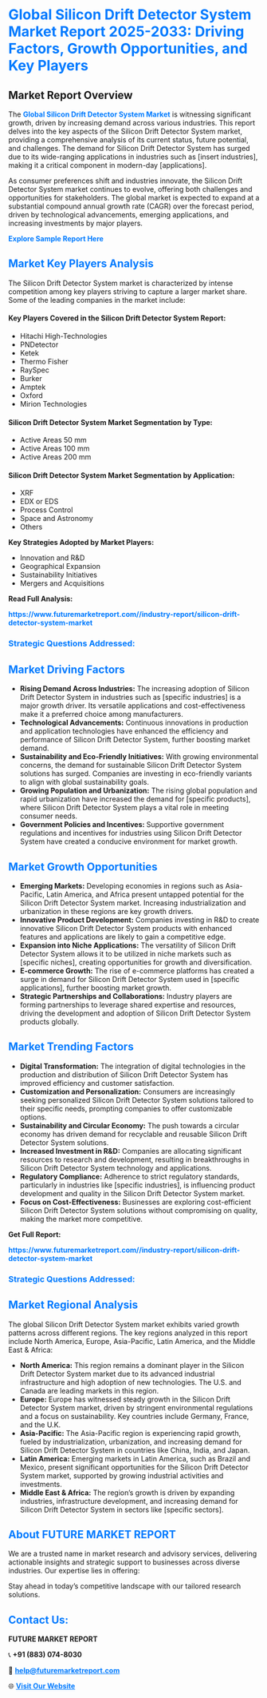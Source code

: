 <h1 style="color: #007BFF;">Global Silicon Drift Detector System Market Report 2025-2033: Driving Factors, Growth Opportunities, and Key Players</h1>

<section id="overview">
<h2>Market Report Overview</h2>
<p>The <a href="https://www.futuremarketreport.com//industry-report/silicon-drift-detector-system-market" style="color: #007BFF; text-decoration: none;"><strong>Global Silicon Drift Detector System Market</strong></a> is witnessing significant growth, driven by increasing demand across various industries. This report delves into the key aspects of the Silicon Drift Detector System market, providing a comprehensive analysis of its current status, future potential, and challenges. The demand for Silicon Drift Detector System has surged due to its wide-ranging applications in industries such as [insert industries], making it a critical component in modern-day [applications].</p>
<p>As consumer preferences shift and industries innovate, the Silicon Drift Detector System market continues to evolve, offering both challenges and opportunities for stakeholders. The global market is expected to expand at a substantial compound annual growth rate (CAGR) over the forecast period, driven by technological advancements, emerging applications, and increasing investments by major players.</p>
</section>

<section id="overview">
<p><a href="https://www.futuremarketreport.com//request-sample/reportId=82626" style="color: #007BFF; text-decoration: none;"><strong>Explore Sample Report Here</strong></a></p>
</section>

<section id="key-players">
<h2 style="color: #007BFF;">Market Key Players Analysis</h2>
<p>The Silicon Drift Detector System market is characterized by intense competition among key players striving to capture a larger market share. Some of the leading companies in the market include:</p>
<h4>Key Players Covered in the Silicon Drift Detector System Report:</h4>
<ul><li>Hitachi High-Technologies</li><li>PNDetector</li><li>Ketek</li><li>Thermo Fisher</li><li>RaySpec</li><li>Burker</li><li>Amptek</li><li>Oxford</li><li>Mirion Technologies</li></ul>
<h4>Silicon Drift Detector System Market Segmentation by Type:</h4>
<ul><li>Active Areas 50 mm</li><li>Active Areas 100 mm</li><li>Active Areas 200 mm</li></ul>

<h4>Silicon Drift Detector System Market Segmentation by Application:</h4>
<ul><li>XRF</li><li>EDX or EDS</li><li>Process Control</li><li>Space and Astronomy</li><li>Others</li></ul>
<p><strong>Key Strategies Adopted by Market Players:</strong></p>
<ul>
<li>Innovation and R&D</li>
<li>Geographical Expansion</li>
<li>Sustainability Initiatives</li>
<li>Mergers and Acquisitions</li>
</ul>
</section>

<section>
<p><strong>Read Full Analysis: </strong></p><a href="https://www.futuremarketreport.com//industry-report/silicon-drift-detector-system-market" style="color: #007BFF; text-decoration: none;"><strong>https://www.futuremarketreport.com//industry-report/silicon-drift-detector-system-market</strong></a>
<h3 style="color: #007BFF;">Strategic Questions Addressed:</h3>
</section>

<section id="driving-factors">
<h2 style="color: #007BFF;">Market Driving Factors</h2>
<ul>
<li><strong>Rising Demand Across Industries:</strong> The increasing adoption of Silicon Drift Detector System in industries such as [specific industries] is a major growth driver. Its versatile applications and cost-effectiveness make it a preferred choice among manufacturers.</li>
<li><strong>Technological Advancements:</strong> Continuous innovations in production and application technologies have enhanced the efficiency and performance of Silicon Drift Detector System, further boosting market demand.</li>
<li><strong>Sustainability and Eco-Friendly Initiatives:</strong> With growing environmental concerns, the demand for sustainable Silicon Drift Detector System solutions has surged. Companies are investing in eco-friendly variants to align with global sustainability goals.</li>
<li><strong>Growing Population and Urbanization:</strong> The rising global population and rapid urbanization have increased the demand for [specific products], where Silicon Drift Detector System plays a vital role in meeting consumer needs.</li>
<li><strong>Government Policies and Incentives:</strong> Supportive government regulations and incentives for industries using Silicon Drift Detector System have created a conducive environment for market growth.</li>
</ul>
</section>

<section id="growth-opportunities">
<h2 style="color: #007BFF;">Market Growth Opportunities</h2>
<ul>
<li><strong>Emerging Markets:</strong> Developing economies in regions such as Asia-Pacific, Latin America, and Africa present untapped potential for the Silicon Drift Detector System market. Increasing industrialization and urbanization in these regions are key growth drivers.</li>
<li><strong>Innovative Product Development:</strong> Companies investing in R&D to create innovative Silicon Drift Detector System products with enhanced features and applications are likely to gain a competitive edge.</li>
<li><strong>Expansion into Niche Applications:</strong> The versatility of Silicon Drift Detector System allows it to be utilized in niche markets such as [specific niches], creating opportunities for growth and diversification.</li>
<li><strong>E-commerce Growth:</strong> The rise of e-commerce platforms has created a surge in demand for Silicon Drift Detector System used in [specific applications], further boosting market growth.</li>
<li><strong>Strategic Partnerships and Collaborations:</strong> Industry players are forming partnerships to leverage shared expertise and resources, driving the development and adoption of Silicon Drift Detector System products globally.</li>
</ul>
</section>

<section id="trending-factors">
<h2 style="color: #007BFF;">Market Trending Factors</h2>
<ul>
<li><strong>Digital Transformation:</strong> The integration of digital technologies in the production and distribution of Silicon Drift Detector System has improved efficiency and customer satisfaction.</li>
<li><strong>Customization and Personalization:</strong> Consumers are increasingly seeking personalized Silicon Drift Detector System solutions tailored to their specific needs, prompting companies to offer customizable options.</li>
<li><strong>Sustainability and Circular Economy:</strong> The push towards a circular economy has driven demand for recyclable and reusable Silicon Drift Detector System solutions.</li>
<li><strong>Increased Investment in R&D:</strong> Companies are allocating significant resources to research and development, resulting in breakthroughs in Silicon Drift Detector System technology and applications.</li>
<li><strong>Regulatory Compliance:</strong> Adherence to strict regulatory standards, particularly in industries like [specific industries], is influencing product development and quality in the Silicon Drift Detector System market.</li>
<li><strong>Focus on Cost-Effectiveness:</strong> Businesses are exploring cost-efficient Silicon Drift Detector System solutions without compromising on quality, making the market more competitive.</li>
</ul>
</section>

<section>
<p><strong>Get Full Report: </strong></p><a href="https://www.futuremarketreport.com//industry-report/silicon-drift-detector-system-market" style="color: #007BFF; text-decoration: none;"><strong>https://www.futuremarketreport.com//industry-report/silicon-drift-detector-system-market</strong></a>
<h3 style="color: #007BFF;">Strategic Questions Addressed:</h3>
</section>


<section id="regional-analysis">
<h2 style="color: #007BFF;">Market Regional Analysis</h2>
<p>The global Silicon Drift Detector System market exhibits varied growth patterns across different regions. The key regions analyzed in this report include North America, Europe, Asia-Pacific, Latin America, and the Middle East & Africa:</p>
<ul>
<li><strong>North America:</strong> This region remains a dominant player in the Silicon Drift Detector System market due to its advanced industrial infrastructure and high adoption of new technologies. The U.S. and Canada are leading markets in this region.</li>
<li><strong>Europe:</strong> Europe has witnessed steady growth in the Silicon Drift Detector System market, driven by stringent environmental regulations and a focus on sustainability. Key countries include Germany, France, and the U.K.</li>
<li><strong>Asia-Pacific:</strong> The Asia-Pacific region is experiencing rapid growth, fueled by industrialization, urbanization, and increasing demand for Silicon Drift Detector System in countries like China, India, and Japan.</li>
<li><strong>Latin America:</strong> Emerging markets in Latin America, such as Brazil and Mexico, present significant opportunities for the Silicon Drift Detector System market, supported by growing industrial activities and investments.</li>
<li><strong>Middle East & Africa:</strong> The region’s growth is driven by expanding industries, infrastructure development, and increasing demand for Silicon Drift Detector System in sectors like [specific sectors].</li>
</ul>
</section>

<footer>
<h2 style="color: #007BFF;">About FUTURE MARKET REPORT</h2>
<p>We are a trusted name in market research and advisory services, delivering actionable insights and strategic support to businesses across diverse industries. Our expertise lies in offering:</p>

<p>Stay ahead in today’s competitive landscape with our tailored research solutions.</p>

<h2 style="color: #007BFF;">Contact Us:</h2>
<p><strong>FUTURE MARKET REPORT</strong></p>
<p>📞 <strong>+91 (883) 074-8030</strong></p>
<p>📧 <strong><a href="mailto:help@futuremarketreport.com" style="color: #007BFF;">help@futuremarketreport.com</a></strong></p>
<p>🌐 <strong><a href="https://www.futuremarketreport.com/" style="color: #007BFF;">Visit Our Website</a></strong></p>
</footer>